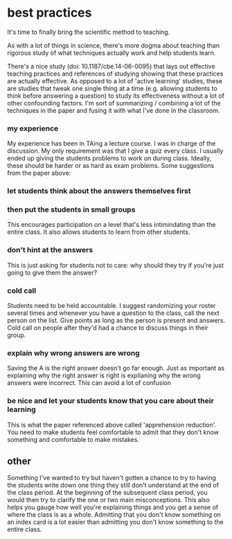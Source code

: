 # best practices

It's time to finally bring the scientific method to teaching.

As with a lot of things in science, there's more dogma about teaching than rigorous study of what techniques actually work and help students learn.

There's a nice study (doi: 10.1187/cbe.14-06-0095) that lays out effective teaching practices and references of studying showing that these practices are actually effective. As opposed to a lot of 'active learning' studies, these are studies that tweak one single thing at a time (e.g. allowing students to think before answering a question) to study its effectiveness without a lot of other confounding factors. I'm sort of summarizing / combining a lot of the techniques in the paper and fusing it with what I've done in the classroom.


### my experience

My experience has been in TAing a lecture course. I was in charge of the discussion. My only requirement was that I give a quiz every class. I usually ended up giving the students problems to work on during class. Ideally, these should be harder or as hard as exam problems. Some suggestions from the paper above:

### let students think about the answers themselves first

### then put the students in small groups

This encourages participation on a level that's less intimindating than the entire class. It also allows students to learn from other students.

### don't hint at the answers

This is just asking for students not to care: why should they try if you're just going to give them the answer?

### cold call

Students need to be held accountable. I suggest randomizing your roster several times and whenever you have a question to the class, call the next person on the list. Give points as long as the person is present and answers. Cold call on people after they'd had a chance to discuss things in their group.

### explain why wrong answers are wrong

Saving the A is the right answer doesn't go far enough. Just as important as explaining why the right answer is right is explianing why the wrong answers were incorrect. This can avoid a lot of confusion

### be nice and let your students know that you care about their learning

This is what the paper referenced above called 'apprehension reduction'. You need to make students feel comfortable to admit that they don't know something and comfortable to make mistakes.


## other

Something I've wanted to try but haven't gotten a chance to try to having the students write down one thing they still don't understand at the end of the class period. At the beginning of the subsequent class period, you would then try to clarify the one or two main misconceptions. This also helps you gauge how well you're explaining things and you get a sense of where the class is as a whole. Admitting that you don't know something on an index card is a lot easier than admitting you don't know something to the entire class.
